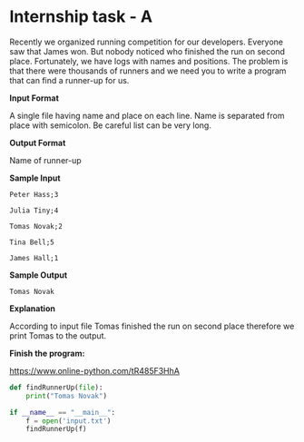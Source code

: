 
# Internship task - A

Recently we organized running competition for our developers. Everyone saw that James won. But nobody noticed who finished the run on second place. Fortunately, we have logs with names and positions. The problem is that there were thousands of runners and we need you to write a program that can find a runner-up for us.

**Input Format**

A single file having name and place on each line. Name is separated from place with semicolon. Be careful list can be very long.

**Output Format**

Name of runner-up

**Sample Input**

```vim
Peter Hass;3

Julia Tiny;4

Tomas Novak;2

Tina Bell;5

James Hall;1
```

**Sample Output**
```vim
Tomas Novak
```

**Explanation**

According to input file Tomas finished the run on second place therefore we print Tomas to the output.

**Finish the program:**

https://www.online-python.com/tR485F3HhA

```python
def findRunnerUp(file):
    print("Tomas Novak")

if __name__ == "__main__":
    f = open('input.txt')
    findRunnerUp(f)
```

